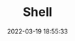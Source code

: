 ---
pageComponent:
  name: Catalogue
  data:
    path: java/02.Shell
    imgUrl: https://cdn.jsdelivr.net/gh/xugaoyi/image_store/blog/20200112120340.png
    description: 本章内容为博主在原教程基础上添加学习笔记，教程版权归原作者所有。来源：<a href='https://wangdoc.com/javascript/' target='_blank'>JavaScript教程</a>
title: Shell
date: 2022-03-19 18:55:33
permalink: /note/Shell/
article: false
comment: false
editLink: false
---